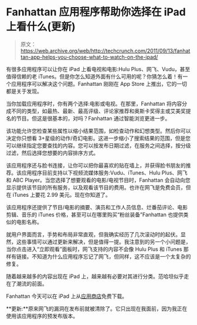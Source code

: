 # Fanhattan 应用程序帮助你选择在 iPad 上看什么(更新)

> 原文：<https://web.archive.org/web/http://techcrunch.com/2011/09/13/fanhattan-app-helps-you-choose-what-to-watch-on-the-ipad/>

有很多应用程序可以让你在 iPad 上看电视和电影:Hulu Plus、网飞、Vudu，甚至值得信赖的老 iTunes。但是你怎么知道外面有什么可用的呢？你猜怎么着！有一个应用程序可以解决这个问题。Fanhattan 刚刚在 App Store 上推出，它的一切都是关于发现。

当你加载应用程序时，你有两个选择:电影或电视。在那里，Fanhattan 将内容分成不同的类型，如最热、最新、最高评级、评论家推荐和奥斯卡奖得主或艾美奖提名的节目。但这是很基本的，对吗？Fanhattan 通过智能浏览更进一步。

该功能允许您检查某些属性以缩小结果范围，如检查动作和幻想类型。然后你可以决定你只想看 3+星级的动作/奇幻电影。这进一步缩小了搜索结果的范围，但是您可以继续指定您要查找的内容。您可以按发布日期过滤，在服务之间选择，按分级过滤，然后选择您想要的内容排序方式。

该应用程序还与脸书连接，让你可以把你最喜欢的贴在墙上，并获得脸书朋友的推荐。该应用程序目前支持以下视频流媒体服务:Vudu、iTunes、Hulu Plus、网飞和 ABC Player。当您选择了想要观看的电影/电视节目时，Fanhattan 会自动向您显示提供该节目的所有服务，以及观看该节目的费用。也许在网飞是免费会员，但在 iTunes 上要花 2.99 美元。现在你知道了。

该应用程序还提供了节目/电影的摘要、演员和工作人员信息、烂番茄评论、电影剪辑、音乐的 iTunes 价格，甚至可以在哪里购买“粉丝装备”Fanhattan 也提供类似的电影名称。

就用户界面而言，手势和布局非常直观，但我确实经历了几次滚动时的起伏。显然，这些事情可以通过更新来解决，但是值得一提。我注意到的另一个小问题是，当你点击进入“立即观看”面板时，网飞支持的内容不会像 Hulu Plus 和 iTunes 那样有链接。不知道为什么应用程序忘记了网飞，但同样，这不应该是一个太复杂的修复。

随着越来越多的内容出现在 iPad 上，越来越有必要对其进行分类。范哈坦似乎走在了潮流的前面。

Fanhattan 今天可以在 iPad 上从[应用商店](https://web.archive.org/web/20230203173950/http://itunes.apple.com/us/app/fanhattan-for-ipad/id436928538?mt=8)免费下载。

**更新:**原来网飞的漏洞在发布前就被清除了。它只出现在我面前，因为我正在使用该应用程序的预发布版本。